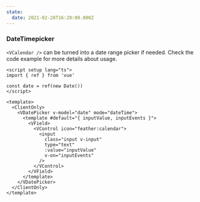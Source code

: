 ```yaml
---
state:
  date: 2021-02-28T16:20:00.000Z
---
```


### DateTimepicker

`<VCalendar />` can be turned into a date range picker if needed. Check the
code example for more details about usage.

<!--code-->

```vue
<script setup lang="ts">
import { ref } from 'vue'

const date = ref(new Date())
</script>

<template>
  <ClientOnly>
    <VDatePicker v-model="date" mode="dateTime">
      <template #default="{ inputValue, inputEvents }">
        <VField>
          <VControl icon="feather:calendar">
            <input
              class="input v-input"
              type="text"
              :value="inputValue"
              v-on="inputEvents"
            />
          </VControl>
        </VField>
      </template>
    </VDatePicker>
  </ClientOnly>
</template>
```

<!--/code-->

<!--example-->

<ClientOnly>
  <VDatePicker v-model="frontmatter.state.date" color="blue" mode="dateTime">
    <template #default="{ inputValue, inputEvents }">
      <VField>
        <VControl icon="feather:calendar">
          <input class="input v-input" type="text" :value="inputValue" v-on="inputEvents" />
        </VControl>
      </VField>
    </template>
  </VDatePicker>
</ClientOnly>

<!--/example-->

